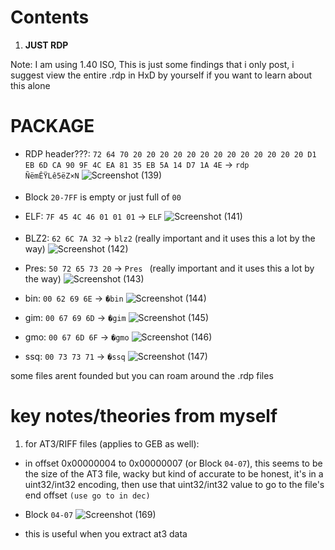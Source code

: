 # Contents
1. **JUST RDP**

Note: I am using 1.40 ISO, This is just some findings that i only post, i suggest view the entire .rdp in HxD by yourself if you want to learn about this alone

# PACKAGE
- RDP header???: `72 64 70 20 20 20 20 20 20 20 20 20 20 20 20 20 D1 EB 6D CA 90 9F 4C EA 81 35 EB 5A 14 D7 1A 4E` -> `rdp             ÑëmÊŸLê5ëZ×N`
![Screenshot (139)](https://github.com/nachotacos69/WikiEater/assets/99103531/d716be58-70a6-44dc-9289-acdcb816f4ec)

- Block `20-7FF` is empty or just full of `00`
- ELF: `7F 45 4C 46 01 01 01` -> `ELF`
![Screenshot (141)](https://github.com/nachotacos69/WikiEater/assets/99103531/4df92978-eeae-4b1c-89df-3ad898d7f1ef)

- BLZ2: `62 6C 7A 32` -> `blz2` (really important and it uses this a lot by the way)
![Screenshot (142)](https://github.com/nachotacos69/WikiEater/assets/99103531/7692cf3a-be6a-4216-8d3a-80e51da45959)


- Pres: `50 72 65 73 20` -> `Pres ` (really important and it uses this a lot by the way)
![Screenshot (143)](https://github.com/nachotacos69/WikiEater/assets/99103531/6086e119-c0db-4324-bad3-b3ce91be9745)

- bin: `00 62 69 6E` -> `�bin`
![Screenshot (144)](https://github.com/nachotacos69/WikiEater/assets/99103531/8263947f-9294-4098-87de-71779d0313eb)


- gim: `00 67 69 6D` -> `�gim`
![Screenshot (145)](https://github.com/nachotacos69/WikiEater/assets/99103531/565526fd-f7e0-4951-ab38-a2922d9308f8)

- gmo: `00 67 6D 6F` -> `�gmo`
![Screenshot (146)](https://github.com/nachotacos69/WikiEater/assets/99103531/78b86752-50d7-4d9a-aa97-4e1e0b23fa73)

- ssq: `00 73 73 71` -> `�ssq`
![Screenshot (147)](https://github.com/nachotacos69/WikiEater/assets/99103531/0f65f2dd-d4c4-4c5d-b746-b30df4298fca)

some files arent founded but you can roam around the .rdp files

# key notes/theories from myself


1. for AT3/RIFF files (applies to GEB as well):
- in offset 0x00000004 to 0x00000007 (or Block `04-07`), this seems to be the size of the AT3 file, wacky but kind of accurate to be honest, it's in a uint32/int32 encoding, then use that uint32/int32 value to go to the file's end offset `(use go to in dec)`

- Block  `04-07`
![Screenshot (169)](https://github.com/nachotacos69/WikiEater/assets/99103531/59fe7722-7c62-44be-a5bb-ee06b5a8e4ba)


- this is useful when you extract at3 data



